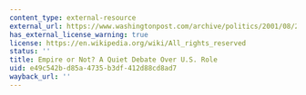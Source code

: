 ```yaml
---
content_type: external-resource
external_url: https://www.washingtonpost.com/archive/politics/2001/08/21/empire-or-not-a-quiet-debate-over-us-role/d57204a6-d3b9-4330-b1ce-44e8bdd5b410/?utm_term=.e330d24bf993
has_external_license_warning: true
license: https://en.wikipedia.org/wiki/All_rights_reserved
status: ''
title: Empire or Not? A Quiet Debate Over U.S. Role
uid: e49c542b-d85a-4735-b3df-412d88cd8ad7
wayback_url: ''
---
```

